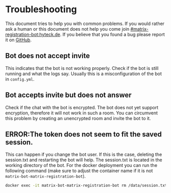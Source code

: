 # Troubleshooting

This document tries to help you with common problems. If you would rather ask a human or this document does not help you
come join [#matrix-registration-bot:hyteck.de](https://matrix.to/#/#matrix-registration-bot:hyteck.de). If you believe
that you found a bug please report it on [GitHub](https://github.com/moan0s/matrix-registration-bot/issues).

## Bot does not accept invite

This indicates that the bot is not working properly. Check if the bot is still running and what the logs say. Usually
this is a misconfiguration of the bot in `config.yml`.

## Bot accepts invite but does not answer

Check if the chat with the bot is encrypted. The bot does not yet support encryption, therefore it will not work in such
a room. You can circumvent this problem by creating an unencrypted room and invite the bot to it.

## ERROR:The token does not seem to fit the saved session.

This can happen if you change the bot user. If this is the case, deleting the session.txt and restarting the bot will help.
The session.txt is located in the working directory of the bot. For the docker deployment you can run the following 
command (make sure to adjust the container name if it is not `matrix-bot-matrix-registration-bot`).

```bash
docker exec -it matrix-bot-matrix-registration-bot rm /data/session.txt
```

